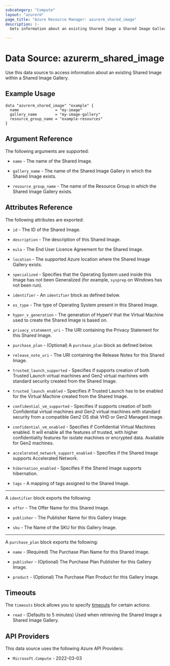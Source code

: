 ```yaml
---
subcategory: "Compute"
layout: "azurerm"
page_title: "Azure Resource Manager: azurerm_shared_image"
description: |-
  Gets information about an existing Shared Image a Shared Image Gallery.

---
```


# Data Source: azurerm_shared_image

Use this data source to access information about an existing Shared Image within a Shared Image Gallery.

## Example Usage

```hcl
data "azurerm_shared_image" "example" {
  name                = "my-image"
  gallery_name        = "my-image-gallery"
  resource_group_name = "example-resources"
}
```

## Argument Reference

The following arguments are supported:

* `name` - The name of the Shared Image.

* `gallery_name` - The name of the Shared Image Gallery in which the Shared Image exists.

* `resource_group_name` - The name of the Resource Group in which the Shared Image Gallery exists.

## Attributes Reference

The following attributes are exported:

* `id` - The ID of the Shared Image.

* `description` - The description of this Shared Image.

* `eula` - The End User Licence Agreement for the Shared Image.

* `location` - The supported Azure location where the Shared Image Gallery exists.

* `specialized` - Specifies that the Operating System used inside this Image has not been Generalized (for example, `sysprep` on Windows has not been run).

* `identifier` - An `identifier` block as defined below.

* `os_type` - The type of Operating System present in this Shared Image.

* `hyper_v_generation` - The generation of HyperV that the Virtual Machine used to create the Shared Image is based on.

* `privacy_statement_uri` - The URI containing the Privacy Statement for this Shared Image.

* `purchase_plan` - (Optional) A `purchase_plan` block as defined below.

* `release_note_uri` - The URI containing the Release Notes for this Shared Image.

* `trusted_launch_supported` - Specifies if supports creation of both Trusted Launch virtual machines and Gen2 virtual machines with standard security created from the Shared Image.

* `trusted_launch_enabled` - Specifies if Trusted Launch has to be enabled for the Virtual Machine created from the Shared Image.

* `confidential_vm_supported` - Specifies if supports creation of both Confidential virtual machines and Gen2 virtual machines with standard security from a compatible Gen2 OS disk VHD or Gen2 Managed image.

* `confidential_vm_enabled` - Specifies if Confidential Virtual Machines enabled. It will enable all the features of trusted, with higher confidentiality features for isolate machines or encrypted data. Available for Gen2 machines.

* `accelerated_network_support_enabled` - Specifies if the Shared Image supports Accelerated Network.

* `hibernation_enabled` - Specifies if the Shared Image supports hibernation.

* `tags` - A mapping of tags assigned to the Shared Image.

---

A `identifier` block exports the following:

* `offer` - The Offer Name for this Shared Image.

* `publisher` - The Publisher Name for this Gallery Image.

* `sku` - The Name of the SKU for this Gallery Image.

---

A `purchase_plan` block exports the following:

* `name` - (Required) The Purchase Plan Name for this Shared Image.

* `publisher` - (Optional) The Purchase Plan Publisher for this Gallery Image.

* `product` - (Optional) The Purchase Plan Product for this Gallery Image.

## Timeouts

The `timeouts` block allows you to specify [timeouts](https://www.terraform.io/language/resources/syntax#operation-timeouts) for certain actions:

* `read` - (Defaults to 5 minutes) Used when retrieving the Shared Image a Shared Image Gallery.

## API Providers
<!-- This section is generated, changes will be overwritten -->
This data source uses the following Azure API Providers:

* `Microsoft.Compute` - 2022-03-03
